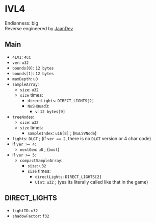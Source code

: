 # IVL4
Endianness: big  
Reverse engineered by [JaanDev](https://github.com/JaanDev)

## Main
* `4LVI`: `4CC`
* `ver`: `u32`
* `bounds[0]`: `12 bytes`
* `bounds[1]`: `12 bytes`
* `maxDepth`: `u8`
* `sampleArray`:
    * `size`: `u32`
    * `size` times:
        * `directLights`: `DIRECT_LIGHTS[2]`
        * `NuSHQuad3`:
            * `v`: `12 bytes[9]`
* `treeNodes`:
    * `size`: `u32`
    * `size` times:
        * `sampleIndex`: `u16[8]` ; (`NuLSVNode`)
* `lights`: `DLGT` ; (if `ver == 2`, there is no `DLGT` version or 4 char code)
* if `ver >= 4`:
    * `nextGen`: `u8` ; (`bool`)
* if `ver >= 5`:
    * `compactSampleArray`:
        * `size`: `u32`
        * `size` times:
            * `directLights`: `DIRECT_LIGHTS[2]`
            * `UInt`: `u32` ; (yes its literally called like that in the game)

## DIRECT_LIGHTS
* `lightID`: `u32`
* `shadowFactor`: `f32`